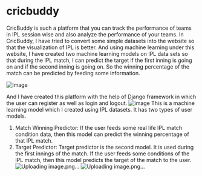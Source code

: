 # cricbuddy
CricBuddy is such a platform that you can track the performance of teams in IPL session wise and also analyze the performance of your teams. In CricBuddy, I have tried to convert some simple datasets into the website so that the visualization of IPL is better. And using machine learning under this website, I have created two machine learning models on IPL data sets so that during the IPL match, I can predict the target if the first inning is going on and if the second inning is going on. So the winning percentage of the match can be predicted by feeding some information.

![image](https://github.com/kuldeepkd0603/cricbuddy/assets/151425727/bb0083a5-39fc-4608-86cd-9a2b8500d599)


And I have created this platform with the help of Django framework in which the user can register as well as login and logout.
![image](https://github.com/kuldeepkd0603/cricbuddy/assets/151425727/74ac68e1-bcab-4057-9d67-5d0430bb0a6b)
This is a machine learning model which I created using IPL datasets. It has two types of user models.
1. Match Winning Predictor: If the user feeds some real life IPL match condition data, then this model can predict the winning percentage of that IPL match.
2. Target Predictor:
  Target predictor is the second model. It is used during the first innings of the match. If the user feeds some conditions of the IPL match, then this model predicts the target of the match to the user.
![Uploading image.png…]()
![Uploading image.png…]()


